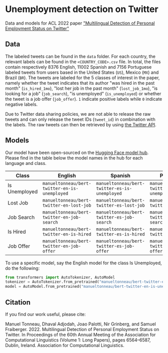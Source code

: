 # Unemployment detection on Twitter

Data and models for ACL 2022 paper ["Multilingual Detection of Personal Employment Status on Twitter"](https://aclanthology.org/2022.acl-long.453/)

## Data

The labeled tweets can be found in the `data` folder. For each country, the relevant labels can be found in the `<COUNTRY_CODE>.csv` file. In total, the files contain respectively 8376 English, 11002 Spanish and 7156 Portuguese labeled tweets from users based in the United States (`US`), Mexico (`MX`) and Brazil (`BR`). The tweets are labeled for the 5 classes of interest in the paper, namely whether the tweet indicates that its author "was hired in the past month" (`is_hired_1mo`), "lost her job in the past month" (`lost_job_1mo`), "is looking for a job" (`job_search`), "is unemployed" (`is_unemployed`) or whether the tweet is a job offer (`job_offer`). `1` indicate positive labels while `0` indicate negative labels.

Due to Twitter data sharing policies, we are not able to release the raw tweets and can only release the tweet IDs (`tweet_id`) in combination with the labels. The raw tweets can then be retrieved by using [the Twitter API](https://developer.twitter.com/en/docs/twitter-api/v1/tweets/post-and-engage/api-reference/get-statuses-show-id). 

## Models

Our model have been open-sourced on the [Hugging Face model hub](https://huggingface.co/manueltonneau). Please find in the table below the model names in the hub for each language and class.

| Class                            | English  | Spanish | Portuguese
| -------------------------------- | ---------| --------| --------------------------------------------------------------------------------------------
|  Is Unemployed | `manueltonneau/bert-twitter-en-is-unemployed` | `manueltonneau/bert-twitter-es-is-unemployed` | `manueltonneau/bert-twitter-pt-is-unemployed`
| Lost Job | `manueltonneau/bert-twitter-en-lost-job` | `manueltonneau/bert-twitter-es-lost-job` | `manueltonneau/bert-twitter-pt-lost-job` 
| Job Search | `manueltonneau/bert-twitter-en-job-search` | `manueltonneau/bert-twitter-es-job-search` |  `manueltonneau/bert-twitter-pt-job-search` 
| Is Hired | `manueltonneau/bert-twitter-en-is-hired` | `manueltonneau/bert-twitter-es-is-hired` | `manueltonneau/bert-twitter-pt-is-hired` 
| Job Offer | `manueltonneau/bert-twitter-en-job-offer` | `manueltonneau/bert-twitter-es-job-offer` | `manueltonneau/bert-twitter-pt-job-offer` 

To use a specific model, say the English model for the class Is Unemployed, do the following:

```python
from transformers import AutoTokenizer, AutoModel
tokenizer = AutoTokenizer.from_pretrained("manueltonneau/bert-twitter-en-is-unemployed")
model = AutoModel.from_pretrained("manueltonneau/bert-twitter-en-is-unemployed")
```
## Citation

If you find our work useful, please cite:

Manuel Tonneau, Dhaval Adjodah, Joao Palotti, Nir Grinberg, and Samuel Fraiberger. 2022. Multilingual Detection of Personal Employment Status on Twitter. In Proceedings of the 60th Annual Meeting of the Association for Computational Linguistics (Volume 1: Long Papers), pages 6564–6587, Dublin, Ireland. Association for Computational Linguistics.



